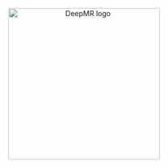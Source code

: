 <p align="center">
  <picture>
    <source media="(prefers-color-scheme: dark)" srcset="https://github.com/INFN-PREDATOR/deep-mr/blob/main/docs/source/figures/deepmr_logo_dark.png?raw=true">
    <source media="(prefers-color-scheme: light)" srcset="https://github.com/INFN-PREDATOR/deep-mr/blob/main/docs/source/figures/deepmr_logo.png?raw=true">
    <img alt="DeepMR logo" src="https://github.com/INFN-PREDATOR/deep-mr/blob/main/docs/source/figures/deepmr_logo.png?raw=true" width="300">
  </picture>
</p>

```{include} _README.md
```
